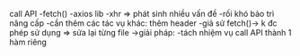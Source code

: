 call API
-fetch()
-axios lib
-xhr
=> phát sinh nhiều vấn đề
-rối khó bảo trì nâng cấp
-cần thêm các tác vụ khác: thêm header
-giả sử fetch()-> k đc phép sử dụng => sửa lại từng file
->giải pháp:
-tách nhiệm vụ call API thành 1 hàm riêng
